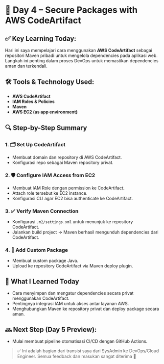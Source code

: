 # 📅 Day 4 – Secure Packages with AWS CodeArtifact

## ✅ Key Learning Today:

Hari ini saya mempelajari cara menggunakan **AWS CodeArtifact** sebagai repositori Maven pribadi untuk mengelola dependencies pada aplikasi web.  
Langkah ini penting dalam proses DevOps untuk memastikan dependencies aman dan terkendali.

## 🛠️ Tools & Technology Used:
- **AWS CodeArtifact**
- **IAM Roles & Policies**
- **Maven**
- **AWS EC2 (as app environment)**

## 🔍 Step-by-Step Summary

### 1. 🗂️ Set Up CodeArtifact
- Membuat domain dan repository di AWS CodeArtifact.
- Konfigurasi repo sebagai Maven repository privat.

### 2. 🛡️ Configure IAM Access from EC2
- Membuat IAM Role dengan permission ke CodeArtifact.
- Attach role tersebut ke EC2 instance.
- Konfigurasi CLI agar EC2 bisa authenticate ke CodeArtifact.

### 3. ✅ Verify Maven Connection
- Konfigurasi `.m2/settings.xml` untuk menunjuk ke repository CodeArtifact.
- Jalankan build project → Maven berhasil mengunduh dependencies dari CodeArtifact.

### 4. 💎 Add Custom Package
- Membuat custom package Java.
- Upload ke repository CodeArtifact via Maven deploy plugin.

## 🎯 What I Learned Today
- Cara menyimpan dan mengatur dependencies secara privat menggunakan CodeArtifact.
- Pentingnya integrasi IAM untuk akses antar layanan AWS.
- Menghubungkan Maven ke repository privat dan deploy package secara aman.

## 🔜 Next Step (Day 5 Preview):
- Mulai membuat pipeline otomatisasi CI/CD dengan GitHub Actions.

> ✅ Ini adalah bagian dari transisi saya dari SysAdmin ke DevOps/Cloud Engineer.
> Semua feedback dan masukan sangat diterima 🙏
